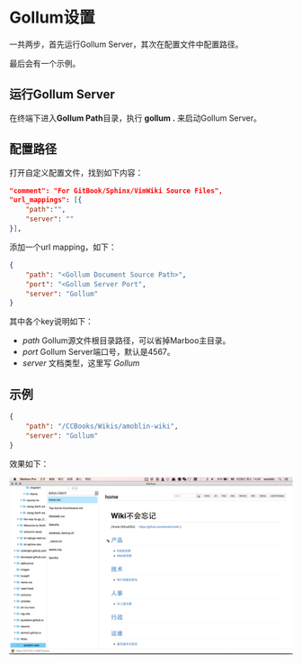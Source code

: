 # Gollum设置

<!-- create time: 2015-08-07 06:20:04  -->

<!-- This file is created by Marboo<http://marboo.io> template file $MARBOO_HOME/.media/starts/default.md
本文件由 Marboo<http://marboo.io> 模板文件 $MARBOO_HOME/.media/starts/default.md 创建 -->

一共两步，首先运行Gollum Server，其次在配置文件中配置路径。

最后会有一个示例。

## 运行Gollum Server

在终端下进入**Gollum Path**目录，执行 **gollum .** 来启动Gollum Server。

## 配置路径

打开自定义配置文件，找到如下内容：

```json
"comment": "For GitBook/Sphinx/VimWiki Source Files",
"url_mappings": [{
    "path":"",
    "server": ""
}],
```

添加一个url mapping，如下：

```json
{
    "path": "<Gollum Document Source Path>",
    "port": "<Gollum Server Port",
    "server": "Gollum"
}
```

其中各个key说明如下：

- *path* Gollum源文件根目录路径，可以省掉Marboo主目录。
- *port* Gollum Server端口号，默认是4567。
- *server* 文档类型，这里写 *Gollum*


## 示例

```json
{
    "path": "/CCBooks/Wikis/amoblin-wiki",
    "server": "Gollum"
}
```

效果如下：

![](.images/marboo-gollum.png)
